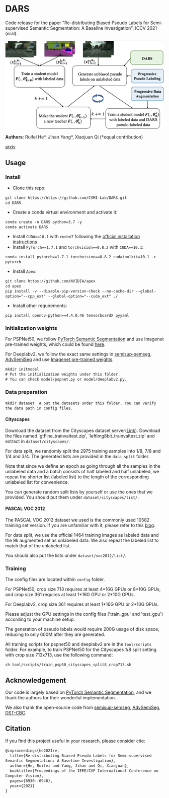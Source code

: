 # DARS

Code release for the paper "Re-distributing Biased Pseudo Labels for Semi-supervised Semantic Segmentation: A Baseline Investigation", ICCV 2021 (oral).

![framework](README.assets/framework.png)

**Authors**: Ruifei He\*,  Jihan Yang\*,  Xiaojuan Qi (\*equal contribution)

[arxiv](https://arxiv.org/abs/2107.11279)



## Usage

### Install

- Clone this repo:

```
git clone https://https://github.com/CVMI-Lab/DARS.git
cd DARS
```

- Create a conda virtual environment and activate it:

```
conda create -n DARS python=3.7 -y
conda activate DARS
```

- Install `CUDA==10.1` with `cudnn7` following the [official installation instructions](https://docs.nvidia.com/cuda/cuda-installation-guide-linux/index.html)
- Install `PyTorch==1.7.1` and `torchvision==0.8.2` with `CUDA==10.1`:

```
conda install pytorch==1.7.1 torchvision==0.8.2 cudatoolkit=10.1 -c pytorch
```

- Install `Apex`:

```
git clone https://github.com/NVIDIA/apex
cd apex
pip install -v --disable-pip-version-check --no-cache-dir --global-option="--cpp_ext" --global-option="--cuda_ext" ./
```

- Install other requirements:

```
pip install opencv-python==4.4.0.46 tensorboardX pyyaml
```



### Initialization weights

For PSPNet50, we follow [PyTorch Semantic Segmentation](https://github.com/hszhao/semseg) and use Imagenet pre-trained weights, which could be found [here](https://drive.google.com/drive/folders/1Hrz1wOxOZm4nIIS7UMJeL79AQrdvpj6v). 

For Deeplabv2, we follow the exact same settings in [semisup-semseg](https://github.com/sud0301/semisup-semseg), [AdvSemiSeg](https://github.com/hfslyc/AdvSemiSeg) and use [Imagenet pre-trained weights](https://download.pytorch.org/models/resnet101-5d3b4d8f.pth).

```
mkdir initmodel  
# Put the initialization weights under this folder. 
# You can check model/pspnet.py or model/deeplabv2.py.
```



### Data preparation

```
mkdir dataset  # put the datasets under this folder. You can verify the data path in config files.
```

#### Cityscapes

Download the dataset from the Cityscapes dataset server([Link](https://www.cityscapes-dataset.com/)). Download the files named 'gtFine_trainvaltest.zip', 'leftImg8bit_trainvaltest.zip' and extract in `dataset/cityscapes/`.

For data split, we randomly split the 2975 training samples into 1/8, 7/8 and 1/4 and 3/4. The generated lists are provided in the `data_split` folder.

Note that since we define an epoch as going through all the samples in the unlabeled data and a batch consists of half labeled and half unlabeled, we repeat the shorter list (labeled list) to the length of the corresponding unlabeled list for convenience. 

You can generate random split lists by yourself or use the ones that we provided. You should put them under `dataset/cityscapes/list/`.

#### PASCAL VOC 2012

The PASCAL VOC 2012 dataset we used is the commonly used 10582 training set version. If you are unfamiliar with it, please refer to this [blog](https://www.sun11.me/blog/2018/how-to-use-10582-trainaug-images-on-DeeplabV3-code/).

For data split, we use the official 1464 training images as labeled data and the 9k augmented set as unlabeled data. We also repeat the labeled list to match that of the unlabeled list.

You should also put the lists under `dataset/voc2012/list/`.



### Training

The config files are located within `config` folder.

For PSPNet50, crop size 713 requires at least 4*16G GPUs or 8\*10G GPUs, and crop size 361 requires at least 1\*16G GPU or 2\*10G GPUs. 

For Deeplabv2, crop size 361 requires at least 1\*16G GPU or 2\*10G GPUs.

Please adjust the GPU settings in the config files ('train_gpu' and 'test_gpu') according to your machine setup.

The generation of pseudo labels would require 200G usage of disk space, reducing to only 600M after they are generated.

All training scripts for pspnet50 and deeplabv2 are in the `tool/scripts` folder. For example, to train PSPNet50 for the Cityscapes 1/8 split setting with crop size 713x713, use the following command:

```
sh tool/scripts/train_psp50_cityscapes_split8_crop713.sh
```



## Acknowledgement

Our code is largely based on [PyTorch Semantic Segmentation](https://github.com/hszhao/semseg), and we thank the authors for their wonderful implementation.

We also thank the open-source code from [semisup-semseg](https://github.com/sud0301/semisup-semseg), [AdvSemiSeg](https://github.com/hfslyc/AdvSemiSeg), [DST-CBC](https://github.com/voldemortX/DST-CBC/).



## Citation

If you find this project useful in your research, please consider cite:

```
@inproceedings{he2021re,
  title={Re-distributing Biased Pseudo Labels for Semi-supervised Semantic Segmentation: A Baseline Investigation},
  author={He, Ruifei and Yang, Jihan and Qi, Xiaojuan},
  booktitle={Proceedings of the IEEE/CVF International Conference on Computer Vision},
  pages={6930--6940},
  year={2021}
}
```





